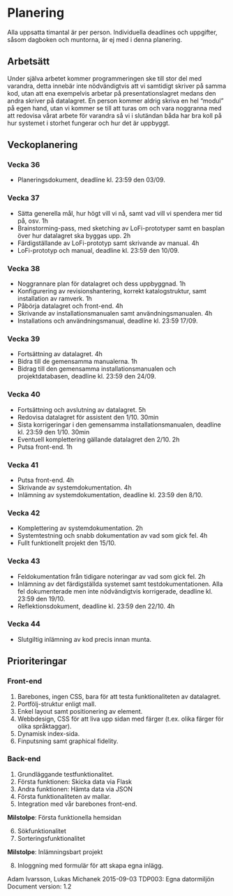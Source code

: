 # Planering

Alla uppsatta timantal är per person. Individuella deadlines och uppgifter, såsom dagboken och muntorna, är ej med
i denna planering.

## Arbetsätt

Under själva arbetet kommer programmeringen ske till stor del med varandra, detta innebär inte nödvändigtvis att vi
samtidigt skriver på samma kod, utan att ena exempelvis arbetar på presentationslagret medans den andra skriver på
datalagret. En person kommer aldrig skriva en hel “modul” på egen hand, utan vi kommer se till att turas om och vara
noggranna med att redovisa vårat arbete för varandra så vi i slutändan båda har bra koll på hur systemet i storhet
fungerar och hur det är uppbyggt.

## Veckoplanering

### Vecka 36
* Planeringsdokument, deadline kl. 23:59 den 03/09.

### Vecka 37
* Sätta generella mål, hur högt vill vi nå, samt vad vill vi spendera mer tid på, osv. 1h
* Brainstorming-pass, med sketching av LoFi-prototyper samt en basplan över hur datalagret ska byggas upp. 2h
* Färdigställande av LoFi-prototyp samt skrivande av manual. 4h
* LoFi-prototyp och manual, deadline kl. 23:59 den 10/09.

### Vecka 38
* Noggrannare plan för datalagret och dess uppbyggnad. 1h
* Konfigurering av revisionshantering, korrekt katalogstruktur, samt installation av ramverk. 1h
* Påbörja datalagret och front-end. 4h
* Skrivande av installationsmanualen samt användningsmanualen. 4h
* Installations och användningsmanual, deadline kl. 23:59 17/09.

### Vecka 39
* Fortsättning av datalagret. 4h
* Bidra till de gemensamma manualerna. 1h
* Bidrag till den gemensamma installationsmanualen och projektdatabasen, deadline kl. 23:59 den 24/09.

### Vecka 40
* Fortsättning och avslutning av datalagret. 5h
* Redovisa datalagret för assistent den 1/10. 30min
* Sista korrigeringar i den gemensamma installationsmanualen, deadline kl. 23:59 den 1/10. 30min
* Eventuell komplettering gällande datalagret den 2/10. 2h
* Putsa front-end. 1h

### Vecka 41
* Putsa front-end. 4h
* Skrivande av systemdokumentation. 4h
* Inlämning av systemdokumentation, deadline kl. 23:59 den 8/10.

### Vecka 42
* Komplettering av systemdokumentation. 2h
* Systemtestning och snabb dokumentation av vad som gick fel. 4h
* Fullt funktionellt projekt den 15/10.

### Vecka 43
* Feldokumentation från tidigare noteringar av vad som gick fel. 2h
* Inlämning av det färdigställda systemet samt testdokumentationen. Alla fel dokumenterade men inte nödvändigtvis korrigerade, deadline kl. 23:59 den 19/10.
* Reflektionsdokument, deadline kl. 23:59 den 22/10. 4h

### Vecka 44
* Slutgiltig inlämning av kod precis innan munta.

## Prioriteringar

### Front-end
1. Barebones, ingen CSS, bara för att testa funktionaliteten av datalagret.
2. Portfölj-struktur enligt mall.
3. Enkel layout samt positionering av element.
4. Webbdesign, CSS för att liva upp sidan med färger (t.ex. olika färger för olika språktaggar).
5. Dynamisk index-sida.
6. Finputsning samt graphical fidelity.

### Back-end
1. Grundläggande testfunktionalitet.
2. Första funktionen: Skicka data via Flask
3. Andra funktionen: Hämta data via JSON
4. Första funktionaliteten av mallar.
5. Integration med vår barebones front-end.

**Milstolpe**: Första funktionella hemsidan

6. Sökfunktionalitet
7. Sorteringsfunktionalitet

**Milstolpe**: Inlämningsbart projekt

8. Inloggning med formulär för att skapa egna inlägg.

Adam Ivarsson, Lukas Michanek 2015-09-03
TDP003: Egna datormiljön
Document version: 1.2
